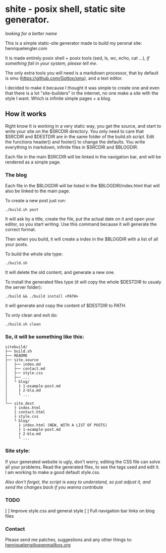 # shite - posix shell, static site generator.
*looking for a better name*

This is a simple static-site generator made to build my persnal site:
henriquelengler.com

It is made entirely posix shell + posix tools (sed, ls, wc, echo, cat
...), *if something fail in your system, please tell me*.

The only extra tools you will need is a markdown processor, that by
default is smu (https://github.com/Gottox/smu), and a text editor.

I decided to make it because I thought it was simple to create one and even
that there is a lot "site-builders" in the internet, no one make a site
with the style I want. Which is infinite simple pages + a blog.

## How it works
Right know It is working in a very static way, you get the source, and
start to write your site on the $SRCDIR directory.
You only need to care that $SRCDIR and $DESTDIR are in the same folder of the 
build.sh script.
Edit the functions header() and footer() to change the defaults.
You write everything in markdown, infinite files in $SRCDIR and $BLOGDIR.

Each file in the main $SRCDIR will be linked in the navigation bar,
and will be rendered as a simple page.

### The blog
Each file in the $BLOGDIR will be listed in the $BLOGDIR/index.html that
will also be linked to the main page.

To create a new post just run:

    ./build.sh post

It will ask by a title, create the file, put the actual date on it and
open your editor, so you start writing.
Use this command because it will generate the correct format.

Then when you build, it will create a index in the $BLOGDIR with a list
of all your posts.

To build the whole site type:

    ./build.sh

It will delete the old content, and generate a new one.

To install the generated files type (it will copy the whole $DESTDIR to
<PATH> usualy the server folder):

    ./build && ./build install <PATH>

it will generate and copy the content of $DESTDIR to PATH.

To only clean and exit do:

    ./build.sh clean

### So, it will be something like this:

    sitebuild/
    ├── build.sh
    ├── README
    ├── site.source
    │   ├── index.md
    │   ├── contact.md
    │   ├── style.css
    │   ├── ...
    │   └ blog/
    │     ├ 1-example-post.md
    │     ├ 2-bla.md
    │     └ ...
    │
    └── site.dest
        ├ index.html
    	├ contact.html
    	├ style.css
    	└ blog/
          ├ index.html (NEW, WITH A LIST OF POSTS)
          ├ 1-example-post.md
          ├ 2-bla.md
          └ ...

### Site style:

If your generated website is ugly, don't worry, editing the CSS file can solve all 
your problems. Read the generated files, to see the tags used and edit
it. I am working to make a good default style.css.

*Also don't forget, the script is easy to understand, so just adjust
it, and send the changes back if you wanna contribute*

### TODO
[ ] Improve style.css and general style
[ ] Full navigation bar links on blog files

### Contact

Please send me patches, suggestions and any other things to:
<henriqueleng@openmailbox.org>
